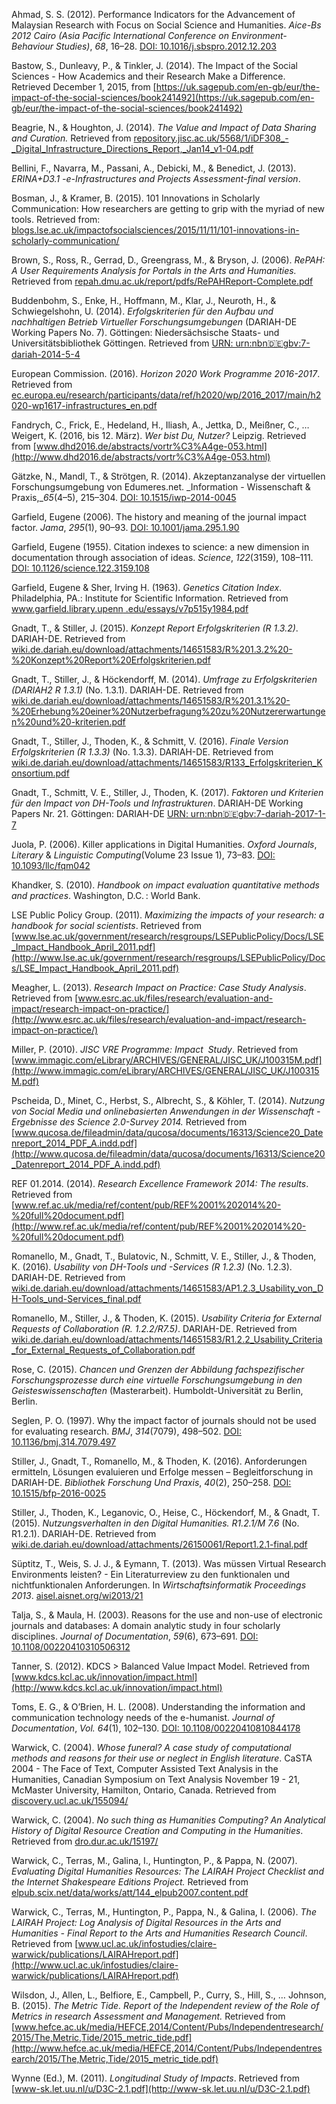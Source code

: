 Ahmad, S. S. (2012). Performance Indicators for the Advancement of Malaysian Research with Focus on Social Science and Humanities. _Aice-Bs 2012 Cairo (Asia Pacific International Conference on Environment-Behaviour Studies)_, _68_, 16–28. [DOI: 10.1016/j.sbspro.2012.12.203](https://doi.org/10.1016/j.sbspro.2012.12.203)

Bastow, S., Dunleavy, P., & Tinkler, J. (2014). The Impact of the Social Sciences - How Academics and their Research Make a Difference. Retrieved December 1, 2015, from [https://uk.sagepub.com/en-gb/eur/the-impact-of-the-social-sciences/book241492](https://uk.sagepub.com/en-gb/eur/the-impact-of-the-social-sciences/book241492)

Beagrie, N., & Houghton, J. (2014). _The Value and Impact of Data Sharing and Curation._ Retrieved from [repository.jisc.ac.uk/5568/1/iDF308_-_Digital_Infrastructure_Directions_Report,_Jan14_v1-04.pdf](http://repository.jisc.ac.uk/5568/1/iDF308_-_Digital_Infrastructure_Directions_Report,_Jan14_v1-04.pdf)

Bellini, F., Navarra, M., Passani, A., Debicki, M., & Benedict, J. (2013). _ERINA+D3.1 -e-Infrastructures and Projects Assessment-final version_.

Bosman, J., & Kramer, B. (2015). 101 Innovations in Scholarly Communication: How researchers are getting to grip with the myriad of new tools. Retrieved from: [blogs.lse.ac.uk/impactofsocialsciences/2015/11/11/101-innovations-in-scholarly-communication/](http://blogs.lse.ac.uk/impactofsocialsciences/2015/11/11/101-innovations-in-scholarly-communication/)

Brown, S., Ross, R., Gerrad, D., Greengrass, M., & Bryson, J. (2006). _RePAH: A User Requirements Analysis for Portals in the Arts and Humanities._ Retrieved from [repah.dmu.ac.uk/report/pdfs/RePAHReport-Complete.pdf](http://repah.dmu.ac.uk/report/pdfs/RePAHReport-Complete.pdf)

Buddenbohm, S., Enke, H., Hoffmann, M., Klar, J., Neuroth, H., & Schwiegelshohn, U. (2014). _Erfolgskriterien für den Aufbau und nachhaltigen Betrieb Virtueller Forschungsumgebungen_ (DARIAH-DE Working Papers No. 7). Göttingen: Niedersächsische Staats- und Universitätsbibliothek Göttingen. Retrieved from [URN: urn:nbn:de:gbv:7-dariah-2014-5-4](http://nbn-resolving.de/urn:nbn:de:gbv:7-dariah-2014-5-4)

European Commission. (2016). _Horizon 2020 Work Programme 2016-2017_. Retrieved from [ec.europa.eu/research/participants/data/ref/h2020/wp/2016_2017/main/h2020-wp1617-infrastructures_en.pdf](http://ec.europa.eu/research/participants/data/ref/h2020/wp/2016_2017/main/h2020-wp1617-infrastructures_en.pdf)

Fandrych, C., Frick, E., Hedeland, H., Iliash, A., Jettka, D., Meißner, C., … Weigert, K. (2016, bis 12. März). _Wer bist Du, Nutzer?_ Leipzig. Retrieved from [www.dhd2016.de/abstracts/vortr%C3%A4ge-053.html](http://www.dhd2016.de/abstracts/vortr%C3%A4ge-053.html)

Gätzke, N., Mandl, T., & Strötgen, R. (2014). Akzeptanzanalyse der virtuellen Forschungsumgebung von Edumeres.net. _Information - Wissenschaft & Praxis,__65_(4–5), 215–304. [DOI: 10.1515/iwp-2014-0045](https://doi.org/doi:10.1515/iwp-2014-0045)

Garfield, Eugene (2006). The history and meaning of the journal impact factor. _Jama_, _295_(1), 90–93. [DOI: 10.1001/jama.295.1.90](https://doi.org/10.1001/jama.295.1.90)

Garfield, Eugene (1955). Citation indexes to science: a new dimension in documentation through association of ideas. _Science_, _122_(3159), 108–111. [DOI: 10.1126/science.122.3159.108](https://doi.org/10.1126/science.122.3159.108)

Garfield, Eugene & Sher, Irving H. (1963). _Genetics Citation Index_. Philadelphia, PA.: Institute for Scientific Information. Retrieved from [www.garfield.library.upenn .edu/essays/v7p515y1984.pdf](http://www.garfield.library.upenn.edu/essays/v7p515y1984.pdf)

Gnadt, T., & Stiller, J. (2015). _Konzept Report Erfolgskriterien (R 1.3.2)_. DARIAH-DE. Retrieved from [wiki.de.dariah.eu/download/attachments/14651583/R%201.3.2%20-%20Konzept%20Report%20Erfolgskriterien.pdf](https://wiki.de.dariah.eu/download/attachments/14651583/R%201.3.2%20-%20Konzept%20Report%20Erfolgskriterien.pdf?version=1&modificationDate=1427895594871&api=v2)

Gnadt, T., Stiller, J., & Höckendorff, M. (2014). _Umfrage zu Erfolgskriterien (DARIAH2 R 1.3.1)_ (No. 1.3.1). DARIAH-DE. Retrieved from [wiki.de.dariah.eu/download/attachments/14651583/R%201.3.1%20-%20Erhebung%20einer%20Nutzerbefragung%20zu%20Nutzererwartungen%20und%20-kriterien.pdf](https://wiki.de.dariah.eu/download/attachments/14651583/R%201.3.1%20-%20Erhebung%20einer%20Nutzerbefragung%20zu%20Nutzererwartungen%20und%20-kriterien.pdf)

Gnadt, T., Stiller, J., Thoden, K., & Schmitt, V. (2016). _Finale Version Erfolgskriterien (R 1.3.3)_ (No. 1.3.3). DARIAH-DE. Retrieved from [wiki.de.dariah.eu/download/attachments/14651583/R133_Erfolgskriterien_Konsortium.pdf](https://wiki.de.dariah.eu/download/attachments/14651583/R133_Erfolgskriterien_Konsortium.pdf)

Gnadt, T., Schmitt, V. E., Stiller, J., Thoden, K. (2017). _Faktoren und Kriterien für den Impact von DH-Tools und Infrastrukturen_. DARIAH-DE Working Papers Nr. 21. Göttingen: DARIAH-DE [URN: urn:nbn:de:gbv:7-dariah-2017-1-7](http://nbn-resolving.de/urn:nbn:de:gbv:7-dariah-2017-1-7)

Juola, P. (2006). Killer applications in Digital Humanities. _Oxford Journals_, _Literary_ & _Linguistic Computing_(Volume 23 Issue 1), 73–83. [DOI: 10.1093/llc/fqm042](https://doi.org/10.1093/llc/fqm042)

Khandker, S. (2010). _Handbook on impact evaluation quantitative methods and practices_. Washington, D.C. : World Bank.

LSE Public Policy Group. (2011). _Maximizing the impacts of your research: a handbook for social scientists_. Retrieved from [www.lse.ac.uk/government/research/resgroups/LSEPublicPolicy/Docs/LSE_Impact_Handbook_April_2011.pdf](http://www.lse.ac.uk/government/research/resgroups/LSEPublicPolicy/Docs/LSE_Impact_Handbook_April_2011.pdf)

Meagher, L. (2013). _Research Impact on Practice: Case Study Analysis_. Retrieved from [www.esrc.ac.uk/files/research/evaluation-and-impact/research-impact-on-practice/](http://www.esrc.ac.uk/files/research/evaluation-and-impact/research-impact-on-practice/)

Miller, P. (2010). _JISC VRE Programme: Impact  Study_. Retrieved from [www.immagic.com/eLibrary/ARCHIVES/GENERAL/JISC_UK/J100315M.pdf](http://www.immagic.com/eLibrary/ARCHIVES/GENERAL/JISC_UK/J100315M.pdf)

Pscheida, D., Minet, C., Herbst, S., Albrecht, S., & Köhler, T. (2014). _Nutzung von Social Media und onlinebasierten Anwendungen in der Wissenschaft - Ergebnisse des Science 2.0-Survey 2014._ Retrieved from [www.qucosa.de/fileadmin/data/qucosa/documents/16313/Science20_Datenreport_2014_PDF_A.indd.pdf](http://www.qucosa.de/fileadmin/data/qucosa/documents/16313/Science20_Datenreport_2014_PDF_A.indd.pdf)

REF 01.2014. (2014). _Research Excellence Framework 2014: The results_. Retrieved from [www.ref.ac.uk/media/ref/content/pub/REF%2001%202014%20-%20full%20document.pdf](http://www.ref.ac.uk/media/ref/content/pub/REF%2001%202014%20-%20full%20document.pdf)

Romanello, M., Gnadt, T., Bulatovic, N., Schmitt, V. E., Stiller, J., & Thoden, K. (2016). _Usability von DH-Tools und -Services (R 1.2.3)_ (No. 1.2.3). DARIAH-DE. Retrieved from [wiki.de.dariah.eu/download/attachments/14651583/AP1.2.3_Usability_von_DH-Tools_und-Services_final.pdf](https://wiki.de.dariah.eu/download/attachments/14651583/AP1.2.3_Usability_von_DH-Tools_und-Services_final.pdf?version=1&modificationDate=1466604256908&api=v2)

Romanello, M., Stiller, J., & Thoden, K. (2015). _Usability Criteria for External Requests of Collaboration (R. 1.2.2/R7.5)_. DARIAH-DE. Retrieved from [wiki.de.dariah.eu/download/attachments/14651583/R1.2.2_Usability_Criteria_for_External_Requests_of_Collaboration.pdf](https://wiki.de.dariah.eu/download/attachments/14651583/R1.2.2_Usability_Criteria_for_External_Requests_of_Collaboration.pdf?version=1&modificationDate=1431088356605&api=v2)

Rose, C. (2015). _Chancen und Grenzen der Abbildung fachspezifischer Forschungsprozesse durch eine virtuelle Forschungsumgebung in den Geisteswissenschaften_ (Masterarbeit). Humboldt-Universität zu Berlin, Berlin.

Seglen, P. O. (1997). Why the impact factor of journals should not be used for evaluating research. _BMJ_, _314_(7079), 498–502. [DOI: 10.1136/bmj.314.7079.497](https://doi.org/10.1136/bmj.314.7079.497)

Stiller, J., Gnadt, T., Romanello, M., & Thoden, K. (2016). Anforderungen ermitteln, Lösungen evaluieren und Erfolge messen – Begleitforschung in DARIAH-DE. _Bibliothek Forschung Und Praxis_, _40_(2), 250–258. [DOI: 10.1515/bfp-2016-0025](https://doi.org/10.1515/bfp-2016-0025)

Stiller, J., Thoden, K., Leganovic, O., Heise, C., Höckendorf, M., & Gnadt, T. (2015). _Nutzungsverhalten in den Digital Humanities. R1.2.1/M 7.6_ (No. R1.2.1). DARIAH-DE. Retrieved from [wiki.de.dariah.eu/download/attachments/26150061/Report1.2.1-final.pdf](https://wiki.de.dariah.eu/download/attachments/26150061/Report1.2.1-final.pdf?version=6&modificationDate=1430303390972&api=v2)

Süptitz, T., Weis, S. J. J., & Eymann, T. (2013). Was müssen Virtual Research Environments leisten? - Ein Literaturreview zu den funktionalen und nichtfunktionalen Anforderungen. In _Wirtschaftsinformatik Proceedings 2013_. [aisel.aisnet.org/wi2013/21](http://aisel.aisnet.org/wi2013/21)

Talja, S., & Maula, H. (2003). Reasons for the use and non-use of electronic journals and databases: A domain analytic study in four scholarly disciplines. _Journal of Documentation_, _59_(6), 673–691. [DOI: 10.1108/00220410310506312](https://doi.org/10.1108/00220410310506312)

Tanner, S. (2012). KDCS &gt; Balanced Value Impact Model. Retrieved from [www.kdcs.kcl.ac.uk/innovation/impact.html](http://www.kdcs.kcl.ac.uk/innovation/impact.html)

Toms, E. G., & O’Brien, H. L. (2008). Understanding the information and communication technology needs of the e-humanist. _Journal of Documentation_, _Vol. 64_(1), 102–130. [DOI: 10.1108/00220410810844178](https://doi.org/http://www.emeraldinsight.com/doi/abs/10.1108/00220410810844178)

Warwick, C. (2004). _Whose funeral? A case study of computational methods and reasons for their use or neglect in English literature_. CaSTA 2004 - The Face of Text, Computer Assisted Text Analysis in the Humanities, Canadian Symposium on Text Analysis November 19 - 21, McMaster University, Hamilton, Ontario, Canada. Retrieved from [discovery.ucl.ac.uk/155094/](http://discovery.ucl.ac.uk/155094/)

Warwick, C. (2004). _No such thing as Humanities Computing? An Analytical History of Digital Resource Creation and Computing in the Humanities_. Retrieved from [dro.dur.ac.uk/15197/](http://dro.dur.ac.uk/15197/)

Warwick, C., Terras, M., Galina, I., Huntington, P., & Pappa, N. (2007). _Evaluating Digital Humanities Resources: The LAIRAH Project Checklist and the Internet Shakespeare Editions Project._ Retrieved from [elpub.scix.net/data/works/att/144_elpub2007.content.pdf](http://elpub.scix.net/data/works/att/144_elpub2007.content.pdf)

Warwick, C., Terras, M., Huntington, P., Pappa, N., & Galina, I. (2006). _The LAIRAH Project: Log Analysis of Digital Resources in the Arts and Humanities - Final Report to the Arts and Humanities Research Council_. Retrieved from [www.ucl.ac.uk/infostudies/claire-warwick/publications/LAIRAHreport.pdf](http://www.ucl.ac.uk/infostudies/claire-warwick/publications/LAIRAHreport.pdf)

Wilsdon, J., Allen, L., Belfiore, E., Campbell, P., Curry, S., Hill, S., … Johnson, B. (2015). _The Metric Tide. Report of the Independent review of the Role of Metrics in research Assessment and Management._ Retrieved from [www.hefce.ac.uk/media/HEFCE,2014/Content/Pubs/Independentresearch/2015/The,Metric,Tide/2015_metric_tide.pdf](http://www.hefce.ac.uk/media/HEFCE,2014/Content/Pubs/Independentresearch/2015/The,Metric,Tide/2015_metric_tide.pdf)

Wynne (Ed.), M. (2011). _Longitudinal Study of Impacts_. Retrieved from [www-sk.let.uu.nl/u/D3C-2.1.pdf](http://www-sk.let.uu.nl/u/D3C-2.1.pdf)
